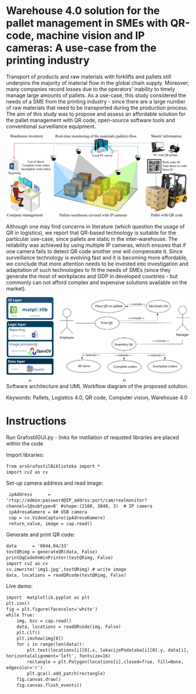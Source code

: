 # Warehouse 4.0 solution for the pallet management in SMEs with QR-code, machine vision and IP cameras: A use-case from the printing industry

Transport of products and raw materials with forklifts and pallets still underpins the majority of material flow in the global chain supply. Moreover, many companies record losses due to the operators’ inability to timely manage large amounts of pallets. As a use-case, this study considered the needs of a SME from the printing industry - since there are a large number of raw materials that need to be transported during the production process. The aim of this study was to propose and assess an affordable solution for the pallet management with QR code,  open-source software tools and conventional surveillance equipment. 

![](GUI%20code/images/01%20Overview.jpg)

Although one may find concerns in literature (which question the usage of QR in logistics), we report that QR-based technology is suitable for the particular use-case, since pallets are static in the inter-warehouse. The reliability was achieved by using multiple IP cameras, which ensures that if one camera fails to detect QR code another one will compensate it. Since surveillance technology is evolving fast and it is becoming more affordable, we conclude that more attention needs to be invested into investigation and adaptation of such technologies to fit the needs of SMEs (since they generate the most of workplaces and GDP in developed countries - but commonly can not afford complex and expensive solutions available on the market). 

![](GUI%20code/images/02%20Architecture%20and%20workflow.jpg)
Software architecture and UML Workflow diagram of the proposed solution.



Keywords: Pallets, Logistics 4.0, QR code, Computer vision, Warehouse 4.0

# Instructions
Run GrafostilGUI.py - links for instllation of requsted libraries are placed within the code

Import libraries:

    from arsGrafostilBiblioteka import *
    import cv2 as cv

Set-up camera address and read image: 

     ipAddress      = 'rtsp://admin:password@IP_addrss:port/cam/realmonitor?channel=1@subtype=0' #shape:(2160, 3840, 3)  # IP camera
     ipAdresaKamere = 0# USB camera
     cap = cv.VideoCapture(ipAdresaKamere)
     return_value, image = cap.read()

Generate and print QR code: 

    data      = '0044,04/33'
    testQRimg = generateQR(data, False)
    printQqCodeOnWinPrinter(testQRimg, False)
    import cv2 as cv
    cv.imwrite('img1.jpg',testQRimg) # write image
    data, locations = readQRcode(testQRimg, False)

Live demo: 

    import  matplotlib.pyplot as plt
    plt.ion()
    fig = plt.figure(facecolor='white')
    while True:
        img, bzv = cap.read()
        data, locations = readQRcode(img, False)
        plt.clf()
        plt.imshow(img[0])
        for i in range(len(data)):
            plt.text(locations[i][0].x, lokacijePodataka[i][0].y, data[i], horizontalalignment='left', fontsize=16)
            rectangle = plt.Polygon(locations[i],closed=True, fill=None, edgecolor='r')
            plt.gca().add_patch(rectangle)
        fig.canvas.draw()
        fig.canvas.flush_events()   
